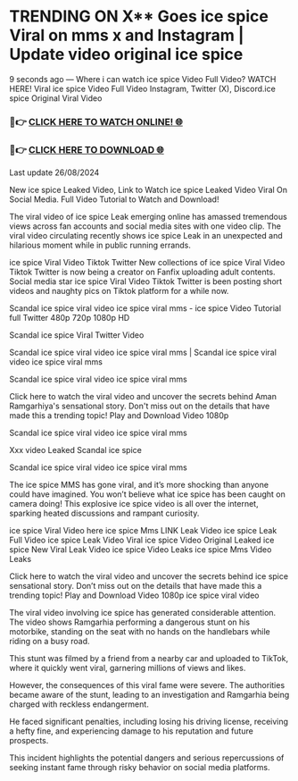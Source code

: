 # TRENDING ON X** Goes ice spice Viral on mms x and Instagram | Update video original ice spice

9 seconds ago — Where i can watch ice spice Video Full Video? WATCH HERE! Viral ice spice Video Full Video Instagram, Twitter (X), Discord.ice spice Original Viral Video

### 🔴👉 [CLICK HERE TO WATCH ONLINE! 🌐](https://nioki.today/viral-leaked-video-watch-free-online/)

### 🔴👉 [CLICK HERE TO DOWNLOAD 🌐](https://nioki.today/viral-leaked-video-watch-free-online/)

Last update 26/08/2024

New ice spice Leaked Video, Link to Watch ice spice Leaked Video Viral On Social Media. Full Video Tutorial to Watch and Download!

The viral video of ice spice Leak emerging online has amassed tremendous views across fan accounts and social media sites with one video clip. The viral video circulating recently shows ice spice Leak in an unexpected and hilarious moment while in public running errands.

ice spice Viral Video Tiktok Twitter New collections of ice spice Viral Video Tiktok Twitter is now being a creator on Fanfix uploading adult contents. Social media star ice spice Viral Video Tiktok Twitter is been posting short videos and naughty pics on Tiktok platform for a while now.

Scandal ice spice viral video ice spice viral mms - ice spice Video Tutorial full Twitter 480p 720p 1080p HD

Scandal ice spice Viral Twitter Video

Scandal ice spice viral video ice spice viral mms | Scandal ice spice viral video ice spice viral mms

Scandal ice spice viral video ice spice viral mms

Click here to watch the viral video and uncover the secrets behind Aman Ramgarhiya's sensational story. Don't miss out on the details that have made this a trending topic! Play and Download Video 1080p

Scandal ice spice viral video ice spice viral mms

Xxx video Leaked Scandal ice spice

Scandal ice spice viral video ice spice viral mms

The ice spice MMS has gone viral, and it’s more shocking than anyone could have imagined. You won’t believe what ice spice has been caught on camera doing! This explosive ice spice video is all over the internet, sparking heated discussions and rampant curiosity.

ice spice Viral Video here ice spice Mms LINK Leak Video ice spice Leak Full Video ice spice Leak Video Viral ice spice Video Original Leaked ice spice New Viral Leak Video ice spice Video Leaks ice spice Mms Video Leaks

Click here to watch the viral video and uncover the secrets behind ice spice sensational story. Don’t miss out on the details that have made this a trending topic! Play and Download Video 1080p ice spice viral video

The viral video involving ice spice has generated considerable attention. The video shows Ramgarhia performing a dangerous stunt on his motorbike, standing on the seat with no hands on the handlebars while riding on a busy road.

This stunt was filmed by a friend from a nearby car and uploaded to TikTok, where it quickly went viral, garnering millions of views and likes.

However, the consequences of this viral fame were severe. The authorities became aware of the stunt, leading to an investigation and Ramgarhia being charged with reckless endangerment.

He faced significant penalties, including losing his driving license, receiving a hefty fine, and experiencing damage to his reputation and future prospects.

This incident highlights the potential dangers and serious repercussions of seeking instant fame through risky behavior on social media platforms.
